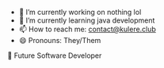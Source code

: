 - 🔭 I’m currently working on nothing lol
- 🌱 I’m currently learning java development
- 📫 How to reach me: contact@kulere.club
- 😄 Pronouns: They/Them

👀 Future Software Developer
